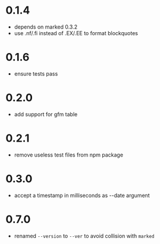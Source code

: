 0.1.4
=====

* depends on marked 0.3.2
* use .nf/.fi instead of .EX/.EE to format blockquotes

0.1.6
=====

* ensure tests pass

0.2.0
=====

* add support for gfm table

0.2.1
=====

* remove useless test files from npm package

0.3.0
=====

* accept a timestamp in milliseconds as --date argument

0.7.0
=====

* renamed `--version` to `--ver` to avoid collision with `marked`

